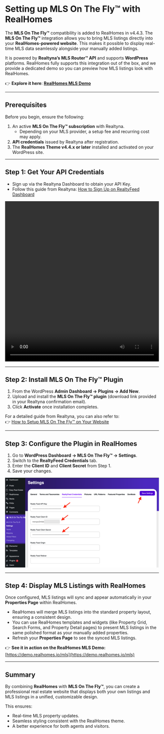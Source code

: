 # Setting up MLS On The Fly™ with RealHomes

The **MLS On The Fly™** compatibility is added to RealHomes in v4.4.3. The **MLS On The Fly™** integration allows you to bring MLS listings directly into your **RealHomes-powered website**. This makes it possible to display real-time MLS data seamlessly alongside your manually added listings.  

It is powered by **Realtyna’s MLS Router™ API** and supports **WordPress** platforms. RealHomes fully supports this integration out of the box, and we provide a dedicated demo so you can preview how MLS listings look with RealHomes.

👉 **Explore it here**: [**RealHomes MLS Demo**](https://demo.realhomes.io/mls)

---

## Prerequisites
Before you begin, ensure the following:

1. An active **MLS On The Fly™ subscription** with Realtyna.  
   - Depending on your MLS provider, a setup fee and recurring cost may apply.  
2. **API credentials** issued by Realtyna after registration.  
3. The **RealHomes Theme v4.4.x or later** installed and activated on your WordPress site.

---

## Step 1: Get Your API Credentials
- Sign up via the Realtyna Dashboard to obtain your API Key.  
- Follow this guide from Realtyna: [How to Sign Up on RealtyFeed Dashboard](https://support.realtyna.com/index.php?/Knowledgebase/Article/View/862/0/how-to-sign-up-on-realtyfeed-dashboard)  

<video width="100%" height="525" controls="controls">
<source src="https://realtyna.com/wp-content/uploads/RealtyFeed%20Dashboard%20Introduction%20-%2009-13-2024.mp4" type="video/mp4"></video>

---

## Step 2: Install MLS On The Fly™ Plugin
1. From the WordPress **Admin Dashboard → Plugins → Add New**.  
2. Upload and install the **MLS On The Fly™ plugin** (download link provided in your Realtyna confirmation email).  
3. Click **Activate** once installation completes.  

For a detailed guide from Realtyna, you can also refer to:  
👉 [How to Setup MLS On The Fly™ on Your Website](https://support.realtyna.com/index.php?/Knowledgebase/Article/View/863/0/how-to-setup-mls-on-the-fly-on-your-website)

---

## Step 3: Configure the Plugin in RealHomes
1. Go to **WordPress Dashboard → MLS On The Fly™ → Settings**.  
2. Switch to the **RealtyFeed Credentials** tab.  
3. Enter the **Client ID** and **Client Secret** from Step 1.  
4. Save your changes.  

![Configure the Plugin in RealHomes](images/mls-on-the-fly/configure-mls-on-the-fly-api-information.png)

---

## Step 4: Display MLS Listings with RealHomes
Once configured, MLS listings will sync and appear automatically in your **Properties Page** within RealHomes.  

- RealHomes will merge MLS listings into the standard property layout, ensuring a consistent design.  
- You can use RealHomes templates and widgets (like Property Grid, Search Forms, and Property Detail pages) to present MLS listings in the same polished format as your manually added properties.  
- Refresh your **Properties Page** to see the synced MLS listings.  

👉 **See it in action on the RealHomes MLS Demo:** [https://demo.realhomes.io/mls](https://demo.realhomes.io/mls)

---

## Summary
By combining **RealHomes** with **MLS On The Fly™**, you can create a professional real estate website that displays both your own listings and MLS listings in a unified, customizable design.  

This ensures:  
- Real-time MLS property updates.  
- Seamless styling consistent with the RealHomes theme.  
- A better experience for both agents and visitors.